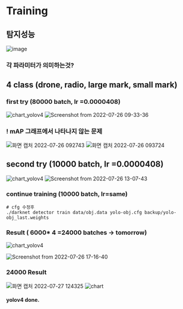 # Training
## 탐지성능
![image](https://user-images.githubusercontent.com/88171531/180895240-7db01320-a2d9-4c7b-ab55-258c2dcff48c.png)
### 각 파라미터가 의미하는것?
## 4 class (drone, radio, large mark, small mark)
### first try (80000 batch, lr =0.0000408)
![chart_yolov4](https://user-images.githubusercontent.com/88171531/180898095-af4f3505-b157-4c33-9c11-c4bcd8fac644.png)
![Screenshot from 2022-07-26 09-33-36](https://user-images.githubusercontent.com/88171531/180898100-60ca64b2-2ea2-4e51-ba11-d9e26e20786c.png)

### ! mAP 그래프에서 나타나지 않는 문제
![화면 캡처 2022-07-26 092743](https://user-images.githubusercontent.com/88171531/180897112-2802eaba-5cbe-48b1-9611-ca9e753beab6.png)
![화면 캡처 2022-07-26 093724](https://user-images.githubusercontent.com/88171531/180897966-fdd10de3-1ec9-4331-9858-ecd03e0da3e8.png)
## second try (10000 batch, lr =0.0000408)
![chart_yolov4](https://user-images.githubusercontent.com/88171531/180921663-d97a195b-072b-4665-b822-b184d1f72e7b.png)
![Screenshot from 2022-07-26 13-07-43](https://user-images.githubusercontent.com/88171531/180921666-3a91a157-1cfa-4382-b36e-b401c01ee5f8.png)
### continue training (10000 batch, lr=same)
```
# cfg 수정후
./darknet detector train data/obj.data yolo-obj.cfg backup/yolo-obj_last.weights
```
### Result ( 6000* 4 =24000 batches -> tomorrow)
![chart_yolov4](https://user-images.githubusercontent.com/88171531/180958029-fc954c19-cbcd-4896-a828-af36d03a4e80.png)

![Screenshot from 2022-07-26 17-16-40](https://user-images.githubusercontent.com/88171531/180958944-226ac951-49b8-405d-97e7-349f89afe247.png)

### 24000 Result
![화면 캡처 2022-07-27 124325](https://user-images.githubusercontent.com/88171531/181156123-4da92f35-8de4-4e8e-aac3-302ccb1316a3.png)
![chart](https://user-images.githubusercontent.com/88171531/181156278-b723eae9-4a44-4335-aeb2-4eff7aa0b53e.png)

#### yolov4 done.
